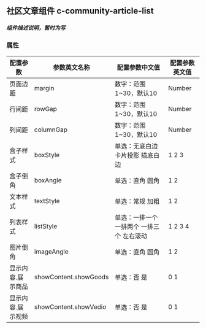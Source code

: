 ## 社区文章组件    c-community-article-list
##### 组件描述说明，暂时为写

### 属性

| 配置参数 | 参数英文名称 | 配置参数中文值 | 配置参数英文值 |
|---|---|---|---|
| 页面边距 | margin | 数字：范围1~30，默认10 | Number |
| 行间距 | rowGap | 数字：范围1~30，默认10 | Number |
| 列间距 | columnGap | 数字：范围1~30，默认10 | Number |
| 盒子样式 | boxStyle | 单选：无底白边 卡片投影 描底白边 | 1 2 3 |
| 盒子倒角 | boxAngle | 单选：直角 圆角 | 1 2 |
| 文本样式 | textStyle | 单选：常规 加粗 | 1 2 |
| 列表样式 | listStyle | 单选：一排一个 一排两个 一排三个 左右滚动 | 1 2 3 4 |
| 图片倒角 | imageAngle | 单选：直角 圆角 | 1 2 |
| 显示内容.展示商品 | showContent.showGoods | 单选：否 是 | 0 1 |
| 显示内容.展示视频 | showContent.showVedio | 单选：否 是 | 0 1 |